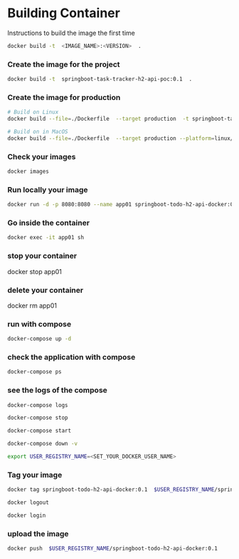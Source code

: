 # Building Container

Instructions to build the image the first time


```bash
docker build -t  <IMAGE_NAME>:<VERSION>  .
```

### Create the image for the project
```bash 
docker build -t  springboot-task-tracker-h2-api-poc:0.1  .
```

### Create the image for production
```bash
# Build on Linux
docker build --file=./Dockerfile  --target production  -t springboot-task-tracker-h2-api-poc:01 .

# Build on in MacOS
docker build --file=./Dockerfile  --target production --platform=linux/amd64  -t  springboot-task-tracker-h2-api-poc:0.1  .
```


### Check your images
```bash
docker images
```

### Run locally your image
```bash
docker run -d -p 8080:8080 --name app01 springboot-todo-h2-api-docker:0.1
```

### Go inside the container
```bash
docker exec -it app01 sh
```

### stop your container
docker stop app01

### delete your container
docker rm app01

### run with compose
```bash
docker-compose up -d
```

### check the application with compose
```bash
docker-compose ps 
```

### see the logs of the compose
```bash
docker-compose logs
```

```bash
docker-compose stop
```


```bash
docker-compose start
```


```bash
docker-compose down -v
```


```bash
export USER_REGISTRY_NAME=<SET_YOUR_DOCKER_USER_NAME>
```

### Tag your image
```bash
docker tag springboot-todo-h2-api-docker:0.1  $USER_REGISTRY_NAME/springboot-todo-h2-api-docker:0.1
```


```bash
docker logout
```


```bash
docker login
```

### upload the image

```bash
docker push  $USER_REGISTRY_NAME/springboot-todo-h2-api-docker:0.1
```